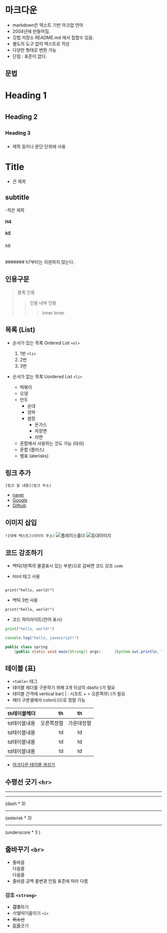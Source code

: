 # 마크다운

- markdown은 텍스트 기반 마크업 언어
- 2004년에 만들어짐.
- 깃헙 저장소 README.md 에서 접할수 있음.
- 별도의 도구 없이 텍스트로 작성
- 다양한 형태로 변환 가능
- 단점 : 표준이 없다. 

## 문법


# Heading 1 <H1>
## Heading 2 <H2>
### Heading 3 <H3>
- 제목 등이나 문단 단위에 사용

Title
=====

- 큰 제목

subtitle
-----
-작은 제목

#### H4
##### h5
###### h6
####### h7부터는 지원하지 않는다.

## 인용구문

> 블록 인용
> > 인용 내부 인용
> > > Inner Inner

## 목록 (List)

- 순서가 있는 목록 Ordered List `<ol>`
    1. 1번  `<li>`
    2. 2번  
    3. 3번

- 순서가 없는 목록  Uordered List `<li>`
    - 떡볶이
    - 오뎅
    - 만두
        + 순대
        + 양파
        + 쌈장
            * 돈가스
            * 자장면
            * 라면
    - 혼합해서 사용하는 것도 가능 (대쉬)
    + 혼합 (플러스)
    * 별표 (aterisks)

## 링크 추가
`[링크 할 내용](링크 주소)`
- [naver](http://naver.com)
- [Google](http://google.com)
- [Github](http://github.com)   

## 이미지 삽입
`![대체 텍스트](이미지 주소)`
![플레이스홀더](https://via.placeholder.com/150)
![등대이미지](https://cdn.pixabay.com/photo/2023/08/15/05/37/lighthouse-8191282_1280.jpg)

## 코드 강조하기
- 백틱(1왼쪽의 물결표시 있는 부분)으로 감싸면 코드 강조 `code`

- html 태그 사용
<pre><code>
print("hello, world!")
</code></pre>

- 백틱 3번 사용
```
print("hello, world!")
```

- 코드 하이라이트(언어 표시)
```python
print("hello, world!")
```
```js
console.log("hello, javascript!")
```
```java
public class spring
    {public static void main(String[] args)      {System.out.println, "Hello, java!")}}
```

## 테이블 (표)
- `<table>` 태그
- 테이블 헤더를 구분하기 위해 3개 이상의 dash(-)가 필요
- 테이블 간격에 vertical bar( | : 시프트 + = 오른쪽의\ )가 필요
- 헤더 구분셀에서 colon(:)으로 정렬 가능 

| th테이블헤더 | th | th |
| --- | ---: | :---: |
| td테이블내용 | 오른쪽정렬 | 가운데정렬 |
| td테이블내용 | td | td |
| td테이블내용 | td | td |
| td테이블내용 | td | td |

- [마크다운 테이블 생성기](https://www.tablesgenerator.com/markdown_tables)


## 수평선 긋기 `<hr>`

<hr>

---
(dash * 3)
***
(asterisk * 3)
___
(underscore * 3 )

## 줄바꾸기 `<br>`

- 줄바꿈<br>다음줄<br>다음줄<br>
- 줄바꿈 공백 줄변경 안됨 표준에 따라 다름

### 강조 `<strong>`

- **강조**하기
- *이탤릭*기울이기 `<i>`
- ~~취소선~~
- <u>밑줄</u>긋기



